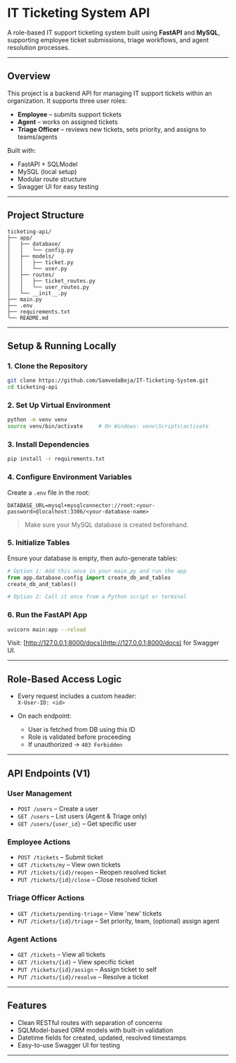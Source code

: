 # IT Ticketing System API

A role-based IT support ticketing system built using **FastAPI** and **MySQL**, supporting employee ticket submissions, triage workflows, and agent resolution processes.

---

## Overview

This project is a backend API for managing IT support tickets within an organization. It supports three user roles:

- **Employee** – submits support tickets  
- **Agent** – works on assigned tickets  
- **Triage Officer** – reviews new tickets, sets priority, and assigns to teams/agents

Built with:
- FastAPI + SQLModel
- MySQL (local setup)
- Modular route structure
- Swagger UI for easy testing

---

##  Project Structure

```
ticketing-api/
├── app/
│   ├── database/
│   │   └── config.py
│   ├── models/
│   │   ├── ticket.py
│   │   └── user.py
│   ├── routes/
│   │   ├── ticket_routes.py
│   │   └── user_routes.py
│   └── __init__.py
├── main.py
├── .env
├── requirements.txt
└── README.md
```

---

## Setup & Running Locally

### 1. Clone the Repository
```bash
git clone https://github.com/SamvedaBoja/IT-Ticketing-System.git
cd ticketing-api
```

### 2. Set Up Virtual Environment
```bash
python -m venv venv
source venv/bin/activate     # On Windows: venv\Scripts\activate
```

### 3. Install Dependencies
```bash
pip install -r requirements.txt
```

### 4. Configure Environment Variables

Create a `.env` file in the root:

```env
DATABASE_URL=mysql+mysqlconnector://root:<your-password>@localhost:3306/<your-database-name>
```

> Make sure your MySQL database is created beforehand.

### 5. Initialize Tables
Ensure your database is empty, then auto-generate tables:

```python
# Option 1: Add this once in your main.py and run the app
from app.database.config import create_db_and_tables
create_db_and_tables()

# Option 2: Call it once from a Python script or terminal
```

### 6. Run the FastAPI App
```bash
uvicorn main:app --reload
```

Visit: [http://127.0.0.1:8000/docs](http://127.0.0.1:8000/docs) for Swagger UI.

---

## Role-Based Access Logic

- Every request includes a custom header:  
  `X-User-ID: <id>`

- On each endpoint:
  - User is fetched from DB using this ID
  - Role is validated before proceeding
  - If unauthorized → `403 Forbidden`

---

## API Endpoints (V1)

### User Management
- `POST /users` – Create a user  
- `GET /users` – List users (Agent & Triage only)  
- `GET /users/{user_id}` – Get specific user  

### Employee Actions
- `POST /tickets` – Submit ticket  
- `GET /tickets/my` – View own tickets  
- `PUT /tickets/{id}/reopen` – Reopen resolved ticket  
- `PUT /tickets/{id}/close` – Close resolved ticket  

### Triage Officer Actions
- `GET /tickets/pending-triage` – View 'new' tickets  
- `PUT /tickets/{id}/triage` – Set priority, team, (optional) assign agent  

### Agent Actions
- `GET /tickets` – View all tickets  
- `GET /tickets/{id}` – View specific ticket  
- `PUT /tickets/{id}/assign` – Assign ticket to self  
- `PUT /tickets/{id}/resolve` – Resolve a ticket  

---

## Features

- Clean RESTful routes with separation of concerns
- SQLModel-based ORM models with built-in validation
- Datetime fields for created, updated, resolved timestamps
- Easy-to-use Swagger UI for testing

---
